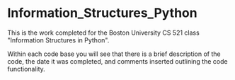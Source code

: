 # Information_Structures_Python

This is the work completed for the Boston University CS 521 class "Information Structures in Python".

Within each code base you will see that there is a brief description of the code, the date it was completed, and comments inserted outlining the code functionality.
